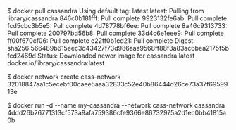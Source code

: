 $ docker pull cassandra
Using default tag: latest
latest: Pulling from library/cassandra
846c0b181fff: Pull complete 
9923132fe6ab: Pull complete 
fcd5cbc3b5e5: Pull complete 
4d78778bf6ee: Pull complete 
8a46c9313733: Pull complete 
200797bd56b8: Pull complete 
33d4c6e1eee9: Pull complete 
ff00f670cf06: Pull complete 
e22ff0b1ed21: Pull complete 
Digest: sha256:566489b615eec3d43427f73d986aaa9568ff88f3a83ac6bea2175f5bfcd2469d
Status: Downloaded newer image for cassandra:latest
docker.io/library/cassandra:latest



$ docker network create cass-network
32018847aa1c5ecebf00caee5aaa32833c52e40b86444d26ce73a37f6959913e



$ docker run -d --name my-cassandra --network cass-network cassandra
4ddd26b26771313cf573a9afa759386cfe9366e86732975a2d1ec0bb41815a0b 


